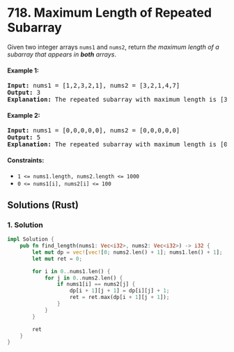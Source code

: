 # 718. Maximum Length of Repeated Subarray
Given two integer arrays `nums1` and `nums2`, return *the maximum length of a subarray that appears in **both** arrays*.

#### Example 1:
<pre>
<strong>Input:</strong> nums1 = [1,2,3,2,1], nums2 = [3,2,1,4,7]
<strong>Output:</strong> 3
<strong>Explanation:</strong> The repeated subarray with maximum length is [3,2,1].
</pre>

#### Example 2:
<pre>
<strong>Input:</strong> nums1 = [0,0,0,0,0], nums2 = [0,0,0,0,0]
<strong>Output:</strong> 5
<strong>Explanation:</strong> The repeated subarray with maximum length is [0,0,0,0,0].
</pre>

#### Constraints:
* `1 <= nums1.length, nums2.length <= 1000`
* `0 <= nums1[i], nums2[i] <= 100`

## Solutions (Rust)

### 1. Solution
```Rust
impl Solution {
    pub fn find_length(nums1: Vec<i32>, nums2: Vec<i32>) -> i32 {
        let mut dp = vec![vec![0; nums2.len() + 1]; nums1.len() + 1];
        let mut ret = 0;

        for i in 0..nums1.len() {
            for j in 0..nums2.len() {
                if nums1[i] == nums2[j] {
                    dp[i + 1][j + 1] = dp[i][j] + 1;
                    ret = ret.max(dp[i + 1][j + 1]);
                }
            }
        }

        ret
    }
}
```
